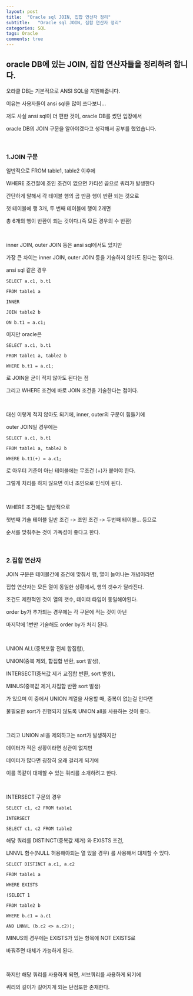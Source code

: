 ```yaml
---
layout: post
title:  "Oracle sql JOIN, 집합 연산자 정리"
subtitle:   "Oracle sql JOIN, 집합 연산자 정리"
categories: SQL
tags: Oracle
comments: true
---
```


## oracle DB에 있는 JOIN, 집합 연산자들을 정리하려 합니다.

오라클 DB는 기본적으로 ANSI SQL을 지원해줍니다.

이유는 사용자들이 ansi sql을 많이 쓰다보니...

저도 사실 ansi sql이 더 편한 것이, oracle DB를 썼던 입장에서

oracle DB의 JOIN 구문을 알아야겠다고 생각해서 공부를 했었습니다.

<br/>

### 1.JOIN 구문

일반적으로 FROM table1, table2 이후에

WHERE 조건절에 조인 조건이 없으면 카티션 곱으로 쿼리가 발생한다

간단하게 말해서 각 테이블 행의 곱 만큼 행이 반환 되는 것으로

첫 테이블에 행 3개, 두 번째 테이블에 행이 2개면

총 6개의 행이 반환이 되는 것이다.(즉 모든 경우의 수 반환)

<br/>

inner JOIN, outer JOIN 등은 ansi sql에서도 있지만

가장 큰 차이는 inner JOIN, outer JOIN 등을 기술하지 않아도 된다는 점이다.

ansi sql 같은 경우

    SELECT a.c1, b.t1

    FROM table1 a

    INNER

    JOIN table2 b

    ON b.t1 = a.c1;

이지만 oracle은

    SELECT a.c1, b.t1

    FROM table1 a, table2 b

    WHERE b.t1 = a.c1;

로 JOIN을 굳이 적지 않아도 된다는 점

그리고 WHERE 조건에 바로 JOIN 조건을 기술한다는 점이다.

<br/>

대신 이렇게 적지 않아도 되기에, inner, outer의 구분이 힘들기에

outer JOIN일 경우에는

    SELECT a.c1, b.t1

    FROM table1 a, table2 b

    WHERE b.t1(+) = a.c1;

로 아우터 기준이 아닌 테이블에는 무조건 (+)가 붙어야 한다.

그렇게 처리를 하지 않으면 이너 조인으로 인식이 된다.

<br/>

WHERE 조건에는 일반적으로

첫번째 기술 테이블 일반 조건 -> 조인 조건 -> 두번째 테이블... 등으로

순서를 맞춰주는 것이 가독성이 좋다고 한다.

<br/>

### 2.집합 연산자

JOIN 구문은 테이블간에 조건에 맞춰서 행, 열이 늘어나는 개념이라면

집합 연산자는 모든 열이 동일한 상황에서, 행의 갯수가 달라진다.

조건도 제한적인 것이 열의 갯수, 데이터 타입이 동일해야된다.

order by가 추가되는 경우에는 각 구문에 적는 것이 아닌

마지막에 1번만 기술해도 order by가 처리 된다.

<br/>

UNION ALL(중복포함 전체 합집합), 

UNION(중복 제외, 합집합 반환, sort 발생),

INTERSECT(중복값 제거 교집합 반환, sort 발생),

MINUS(중복값 제거,차집합 반환 sort 발생)

가 있으며 이 중에서 UNION 계열을 사용할 때, 중복이 없는걸 안다면

불필요한 sort가 진행되지 않도록 UNION all을 사용하는 것이 좋다.

<br/>

그리고 UNION all을 제외하고는 sort가 발생하지만

데이터가 적은 상황이라면 상관이 없지만

데이터가 많다면 굉장히 오래 걸리게 되기에

이를 똑같이 대체할 수 있는 쿼리를 소개하려고 한다.

<br/>

INTERSECT 구문의 경우

    SELECT c1, c2 FROM table1

    INTERSECT

    SELECT c1, c2 FROM table2

해당 쿼리를 DISTINCT(중복값 제거) 와 EXISTS 조건, 

LNNVL 함수(NULL 허용해야되는 열 있을 경우) 를 사용해서 대체할 수 있다.

    SELECT DISTINCT a.c1, a.c2
    
    FROM table1 a

    WHERE EXISTS

    (SELECT 1
    
    FROM table2 b
    
    WHERE b.c1 = a.c1
    
    AND LNNVL (b.c2 <> a.c2));

MINUS의 경우에는 EXISTS가 있는 항목에 NOT EXISTS로

바꿔주면 대체가 가능하게 된다.

<br/>

하지만 해당 쿼리를 사용하게 되면, 서브쿼리를 사용하게 되기에

쿼리의 길이가 길어지게 되는 단점또한 존재한다.